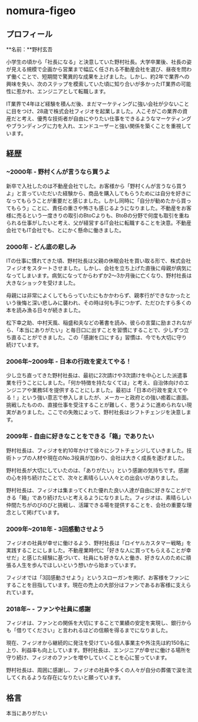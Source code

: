 # nomura-figeo

## プロフィール

**名前：**野村玄吾

小学生の頃から「社長になる」と決意していた野村社長。大学卒業後、社長の姿が見える規模で企画から営業まで幅広く任される不動産会社を選び、昼夜を問わず働くことで、短期間で驚異的な成果を上げました。しかし、約2年で業界への興味を失い、次のステップを模索していた頃に知り合いが多かったIT業界の可能性に惹かれ、エンジニアとして転職します。

IT業界で4年ほど経験を積んだ後、まだマーケティングに強い会社が少ないことに目をつけ、28歳で株式会社フィジオを起業しました。人こそがこの業界の資産だと考え、優秀な技術者が自由にやりたい仕事をできるようなマーケティングやブランディングに力を入れ、エンドユーザーと強い関係を築くことを重視しています。

## 経歴

### ~2000年 - 野村くんが言うなら買うよ

新卒で入社したのは不動産会社でした。お客様から「野村くんが言うなら買うよ」と言っていただいた経験から、商品を購入してもらうためには自分を好きになってもらうことが重要だと感じました。しかし同時に「自分が勧めたから買ってもらう」ことに、責任の重さや怖さも感じるようになりました。不動産をお客様に売るという一度きりの取引のBtoCよりも、BtoBの分野で何度も取引を重ねられる仕事がしたいと考え、父が経営するIT会社に転職することを決意。不動産会社でもIT会社でも、とにかく懸命に働きました。

### 2000年 - どん底の悲しみ

ITの仕事に慣れてきた頃、野村社長は父親の休眠会社を買い取る形で、株式会社フィジオをスタートさせました。しかし、会社を立ち上げた直後に母親が病気になってしまいます。病気になってからわずか2～3か月後に亡くなり、野村社長は大きなショックを受けました。

母親には非常によくしてもらっていたにもかかわらず、親孝行ができなかったという後悔と深い悲しみに襲われ、その時は何も手につかず、ただひたすら多くの本を読み漁る日々が続きました。

松下幸之助、中村天風、稲盛和夫などの著書を読み、彼らの言葉に励まされながら、「本当にありがたい」と毎日口に出すことを習慣にすることで、少しずつ立ち直ることができました。この「感謝を口にする」習慣は、今でも大切に守り続けています。

### 2006年~2009年 - 日本の行政を変えてやる！

少し立ち直ってきた野村社長は、最初に2次請けや3次請けを中心とした派遣事業を行うことにしました。「何か特徴を持たなくては」と考え、自治体向けのエンジニアや業務SEを提供することにしました。最初は「日本の行政を変えてやる！」という強い意志で参入しましたが、メーカーと政府との強い癒着に直面。挑戦したものの、直接仕事を受注することが難しく、思うように進められない現実がありました。ここでの失敗によって、野村社長はシフトチェンジを決意します。

### 2009年 - 自由に好きなことをできる「箱」でありたい

野村社長は、フィジオを約10年かけて徐々にシフトチェンジしていきました。技術トップの人材や現在のNo.3役員が加わり、会社は大きく成長を遂げました。

野村社長が大切にしていたのは、「ありがたい」という感謝の気持ちです。感謝の心を持ち続けたことで、次々と素晴らしい人々との出会いがありました。

野村社長は、フィジオは集まってくれた優れた良い人達が自由に好きなことができる「箱」であり続けたいと考えるようになりました。フィジオは、素晴らしい仲間たちがのびのびと挑戦し、活躍できる場を提供することを、会社の重要な理念として掲げています。

### 2009年~2018年 - 3回感動させよう

フィジオの社員が幸せに働けるよう、野村社長は「ロイヤルカスタマー戦略」を実践することにしました。不動産業時代に「好きな人に買ってもらえることが幸せだ」と感じた経験に基づいて、社員にも好きな人と働き、好きな人のために頑張る人生を歩んでほしいという想いから始まっています。

フィジオでは「3回感動させよう」というスローガンを掲げ、お客様をファンにすることを目指しています。現在の売上の大部分はファンであるお客様に支えられています。

### 2018年~ - ファンや社員に感謝

フィジオは、ファンとの関係を大切にすることで業績の安定を実現し、銀行からも「借りてください」と言われるほどの信頼を得るまでになりました。

現在、フィジオから継続的に発注を受けている個人事業主や外注先は約150名に上り、利益率も向上しています。野村社長は、エンジニアが幸せに働ける場所を守り続け、フィジオのファンを増やしていくことを心に誓っています。

野村社長は、周囲に感謝し、フィジオの社員や多くの人々が自分の葬儀で涙を流してくれるような存在になりたいと願っています。

## 格言

本当にありがたい